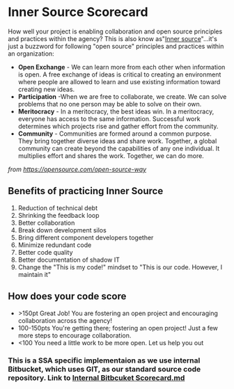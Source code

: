 # Inner Source Scorecard

How well your project is enabling collaboration and open source principles and practices within the agency? This is also know as"[Inner source](https://en.wikipedia.org/wiki/Inner_source)"...it's just a buzzword for following "open source" principles and practices within an organization:

* **Open Exchange** - We can learn more from each other when information is open. A free exchange of ideas is critical to creating an environment where people are allowed to learn and use existing information toward creating new ideas.
* **Participation** -When we are free to collaborate, we create. We can solve problems that no one person may be able to solve on their own.
* **Meritocracy** - In a meritocracy, the best ideas win. In a meritocracy, everyone has access to the same information. Successful work determines which projects rise and gather effort from the community.
* **Community** - Communities are formed around a common purpose. They bring together diverse ideas and share work. Together, a global community can create beyond the capabilities of any one individual. It multiplies effort and shares the work. Together, we can do more.

*from <https://opensource.com/open-source-way>*

## Benefits of practicing Inner Source

1. Reduction of technical debt
2. Shrinking the feedback loop
3. Better collaboration
4. Break down development silos
5. Bring different component developers together
6. Minimize redundant code
7. Better code quality
8. Better documentation of shadow IT
9. Change the "This is my code!" mindset to "This is our code. However, I maintain it"

## How does your code score

* &gt;150pt Great Job! You are fostering an open project and encouraging collaboration across the agency!
* 100-150pts You're getting there; fostering an open project! Just a few more steps to encourage collaboration.
* &lt;100 You need a little work to be more open. Let us help you out

### This is a SSA specific implementaion as we use internal Bitbucket, which uses GIT, as our standard source code repository. Link to [Internal Bitbcuket Scorecard.md](InternalBitbucketScorecard.md)
